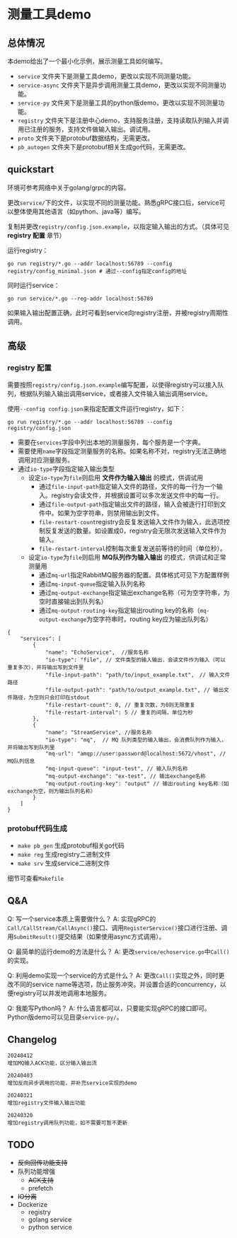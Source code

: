 # 测量工具demo

## 总体情况

本demo给出了一个最小化示例，展示测量工具如何编写。

* `service` 文件夹下是测量工具demo，更改以实现不同测量功能。
* `service-async` 文件夹下是异步调用测量工具demo，更改以实现不同测量功能。
* `service-py` 文件夹下是测量工具的python版demo，更改以实现不同测量功能。
* `registry` 文件夹下是注册中心demo，支持服务注册，支持读取队列输入并调用已注册的服务，支持文件做输入输出。调试用。
* `proto` 文件夹下是protobuf数据结构，无需更改。
* `pb_autogen` 文件夹下是protobuf相关生成go代码，无需更改。

## quickstart
环境可参考网络中关于golang/grpc的内容。

更改`service/`下的文件，以实现不同的测量功能。熟悉gRPC接口后，service可以整体使用其他语言（如python、java等）编写。

复制并更改`registry/config.json.example`，以指定输入输出的方式。（具体可见 **registry 配置** 章节）

运行registry：
```shell
go run registry/*.go --addr localhost:56789 --config registry/config_minimal.json # 通过--config指定config的地址
```

同时运行service：
```shell
go run service/*.go --reg-addr localhost:56789
```

如果输入输出配置正确，此时可看到service向registry注册，并被registry周期性调用。

## 高级

### registry 配置
需要按照`registry/config.json.example`编写配置，以使得registry可以接入队列，根据队列输入输出调用service，或者接入文件输入输出调用service。

使用`--config config.json`来指定配置文件运行registry，如下：
```shell
go run registry/*.go --addr localhost:56789 --config registry/config.json
```

* 需要在`services`字段中列出本地的测量服务，每个服务是一个字典。
* 需要使用`name`字段指定测量服务的名称。如果名称不对，registry无法正确地调用对应测量服务。
* 通过`io-type`字段指定输入输出类型
  - 设定`io-type`为`file`则启用 **文件作为输入输出** 的模式，供调试用
    + 通过`file-input-path`指定输入文件的路径，文件的每一行为一个输入。registry会读文件，并根据设置可以多次发送文件中的每一行。
    + 通过`file-output-path`指定输出文件的路径，输入会被逐行打印到文件中。如果为空字符串，则禁用输出到文件。
    + `file-restart-count`registry会反复发送输入文件作为输入，此选项控制反复发送的数量。如设置成0，registry会无限次发送输入文件作为输入。
    + `file-restart-interval`控制每次重复发送前等待的时间（单位秒）。
  - 设定`io-type`为`file`则启用 **MQ队列作为输入输出** 的模式，供调试和正常测量用
    + 通过`mq-url`指定RabbitMQ服务器的配置。具体格式可见下方配置样例
    + 通过`mq-input-queue`指定输入队列名称
    + 通过`mq-output-exchange`指定输出exchange名称（可为空字符串，为空时直接输出到队列名）
    + 通过`mq-output-routing-key`指定输出routing key的名称（`mq-output-exchange`为空字符串时，routing key应为输出队列名）

```jsonc
{
    "services": [
        {
            "name": "EchoService",  //服务名称
            "io-type": "file", // 文件类型的输入输出，会读文件作为输入（可以重复多次），并将输出写到文件里
            "file-input-path": "path/to/input_example.txt",　// 输入文件路径
            "file-output-path": "path/to/output_example.txt", // 输出文件路径，为空则只会打印在stdout
            "file-restart-count": 0, // 重复次数，为0则无限重复
            "file-restart-interval": 5 // 重复的间隔，单位为秒
        },
        {
            "name": "StreamService", //服务名称
            "io-type": "mq",  // MQ 队列类型的输入输出，会消费队列作为输入，并将输出写到队列里
            "mq-url": "amqp://user:password@localhost:5672/vhost", // MQ队列信息
            "mq-input-queue": "input-test", // 输入队列名称
            "mq-output-exchange": "ex-test", // 输出exchange名称
            "mq-output-routing-key": "output" // 输出routing key名称（如exchange为空，则为输出队列名称）
        }
    ]
}

```
### protobuf代码生成

* `make pb_gen` 生成protobuf相关go代码
* `make reg` 生成registry二进制文件
* `make srv` 生成service二进制文件

细节可查看`Makefile`


## Q&A

Q: 写一个service本质上需要做什么？
A: 实现gRPC的`Call/CallStream/CallAsync()`接口、调用`RegisterService()`接口进行注册、调用`SubmitResult()`提交结果（如果使用async方式调用）。

Q: 最简单的运行demo的方法是什么？
A: 更改`service/echoservice.go`中`Call()`的实现。

Q: 利用demo实现一个service的方式是什么？
A: 更改`Call()`实现之外，同时更改不同的service name等选项，防止服务冲突。并设置合适的concurrency，以便registry可以并发地调用本地服务。

Q: 我能写Python吗？
A: 什么语言都可以，只要能实现gRPC的接口即可。Python版demo可以见目录`service-py/`。

## Changelog
```
20240412
增加MQ输入ACK功能，区分输入输出流

20240403
增加反向异步调用的功能，并补充service实现的demo

20240321
增加registry文件输入输出功能

20240320
增加registry调用队列功能，如不需要可暂不更新
```

## TODO
* ~~反向回传功能支持~~
* 队列功能增强
  - ~~ACK支持~~
  - prefetch
* ~~IO分离~~
* Dockerize
  - registry
  - golang service
  - python service
